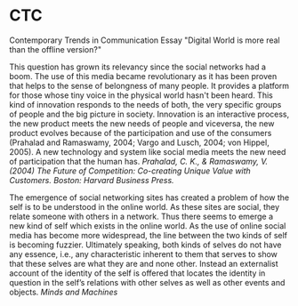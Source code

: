 # CTC
Contemporary Trends in Communication Essay "Digital World is more real than the offline version?"

This question has grown its relevancy since the social networks had a boom. The use of this media became revolutionary as it has been proven that helps to the sense of belongness of many people. It provides a platform for those whose tiny voice in the physical world hasn't been heard. This kind of innovation responds to the needs of both, the very specific groups of people and the big picture in society. Innovation is an interactive process, the new product meets the new needs of people and viceversa, the new product evolves because of the participation and use of the consumers (Prahalad and Ramaswamy, 2004; Vargo and Lusch, 2004; von Hippel, 2005). A new technology and system like social media meets the new need of participation that the human has. 
_Prahalad, C. K., & Ramaswamy, V. (2004) The Future of Competition: Co-creating Unique Value with Customers. Boston: Harvard Business Press._

The emergence of social networking sites has created a problem of how the self is to be understood in the online world. 
As these sites are social, they relate someone with others in a network. Thus there seems to emerge a new kind of self which exists in the online world. As the use of online social media has become more widespread, the line between the two kinds of self is becoming fuzzier. Ultimately speaking, both kinds of selves do not have any essence, i.e., any characteristic inherent to them that serves to show that these selves are what they are and none other. Instead an externalist account of the identity of the self is offered that locates the identity in question in the self’s relations with other selves as well as other events and objects.
_Minds and Machines_
